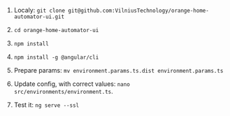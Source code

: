1. Localy: ``git clone git@github.com:VilniusTechnology/orange-home-automator-ui.git``

2. ``cd orange-home-automator-ui``

3. ``npm install``

4. ``npm install -g @angular/cli``

5. Prepare params: ``mv environment.params.ts.dist environment.params.ts``

6. Update config, with correct values: ``nano src/environments/environment.ts``.

7. Test it: ``ng serve --ssl``
